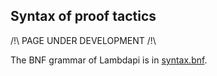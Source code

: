 Syntax of proof tactics
-----------------------

/!\ PAGE UNDER DEVELOPMENT /!\

The BNF grammar of Lambdapi is in [syntax.bnf](../syntax.bnf).
